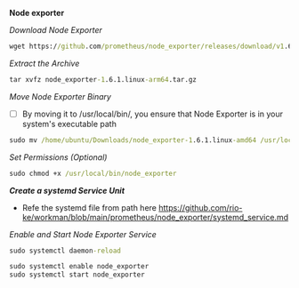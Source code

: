 **Node exporter**


_Download Node Exporter_

```cmd
wget https://github.com/prometheus/node_exporter/releases/download/v1.6.1/node_exporter-1.6.1.linux-arm64.tar.gz
```

_Extract the Archive_

```cmd
tar xvfz node_exporter-1.6.1.linux-arm64.tar.gz
```

_Move Node Exporter Binary_

- [ ] By moving it to /usr/local/bin/, you ensure that Node Exporter is in your system's executable path
  
```cmd
sudo mv /home/ubuntu/Downloads/node_exporter-1.6.1.linux-amd64 /usr/local/bin/
```

_Set Permissions (Optional)_

```cmd
sudo chmod +x /usr/local/bin/node_exporter
```

**_Create a systemd Service Unit_**

* Refe the systemd file from path here
https://github.com/rio-ke/workman/blob/main/prometheus/node_exporter/systemd_service.md

_Enable and Start Node Exporter Service_

```cmd
sudo systemctl daemon-reload
```

```cmd
sudo systemctl enable node_exporter
sudo systemctl start node_exporter
```







